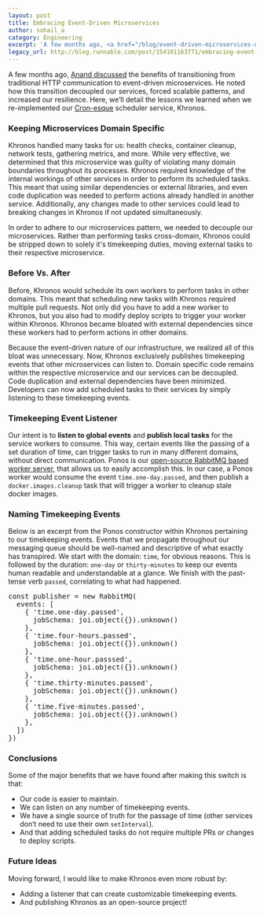```yaml
---
layout: post
title: Embracing Event-Driven Microservices
author: sohail_a
category: Engineering
excerpt: 'A few months ago, <a href="/blog/event-driven-microservices-using-rabbitmq" class="link">Anand discussed</a> the benefits of transitioning from traditional HTTP communication to event-driven microservices. He noted how this transition decoupled our services, forced scalable patterns, and increased our resilience. Here, we’ll detail the lessons we learned when we re-implemented our <a href="https://en.wikipedia.org/wiki/Cron" class="link">Cron-esque</a> scheduler service, Khronos.'
legacy_url: http://blog.runnable.com/post/154101163771/embracing-event-driven-microservices
---
```


<p class="p">A few months ago, <a href="/blog/event-driven-microservices-using-rabbitmq" class="link">Anand discussed</a> the benefits of transitioning from traditional HTTP communication to event-driven microservices. He noted how this transition decoupled our services, forced scalable patterns, and increased our resilience. Here, we’ll detail the lessons we learned when we re-implemented our <a href="https://en.wikipedia.org/wiki/Cron" class="link">Cron-esque</a> scheduler service, Khronos.</p>

<h3 class="h3">Keeping Microservices Domain Specific</h3>

<p class="p">Khronos handled many tasks for us: health checks, container cleanup, network tests, gathering metrics, and more. While very effective, we determined that this microservice was guilty of violating many domain boundaries throughout its processes. Khronos required knowledge of the internal workings of other services in order to perform its scheduled tasks. This meant that using similar dependencies or external libraries, and even code duplication was needed to perform actions already handled in another service. Additionally, any changes made to other services could lead to breaking changes in Khronos if not updated simultaneously.</p>

<p class="p">In order to adhere to our microservices pattern, we needed to decouple our microservices. Rather than performing tasks cross-domain, Khronos could be stripped down to solely it's timekeeping duties, moving external tasks to their respective microservice.</p>

<h3 class="h3">Before Vs. After</h3>

<p class="p">Before, Khronos would schedule its own workers to perform tasks in other domains. This meant that scheduling new tasks with Khronos required multiple pull requests. Not only did you have to add a new worker to Khronos, but you also had to modify deploy scripts to trigger your worker within Khronos. Khronos became bloated with external dependencies since these workers had to perform actions in other domains.</p>

<p class="p">Because the event-driven nature of our infrastructure, we realized all of this bloat was unnecessary. Now, Khronos exclusively publishes timekeeping events that other microservices can listen to. Domain specific code remains within the respective microservice and our services can be decoupled. Code duplication and external dependencies have been minimized. Developers can now add scheduled tasks to their services by simply listening to these timekeeping events.</p>

<h3 class="h3">Timekeeping Event Listener</h3>

<p class="p">Our intent is to <strong class="weight-strong">listen to global events</strong> and <strong class="weight-strong">publish local tasks</strong> for the service workers to consume. This way, certain events like the passing of a set duration of time, can trigger tasks to run in many different domains, without direct communication. Ponos is our <a href="https://runnable.github.io/ponos/" class="link">open-source RabbitMQ based worker server</a>, that allows us to easily accomplish this. In our case, a Ponos worker would consume the event <code class="monospace">time.one-day.passed</code>, and then publish a <code class="monospace">docker.images.cleanup</code> task that will trigger a worker to cleanup stale docker images.</p>

<h3 class="h3">Naming Timekeeping Events</h3>

<p class="p">Below is an excerpt from the Ponos constructor within Khronos pertaining to our timekeeping events. Events that we propagate throughout our messaging queue should be well-named and descriptive of what exactly has transpired. We start with the domain: <code class="monospace">time</code>, for obvious reasons. This is followed by the duration: <code class="monospace">one-day</code> or <code class="monospace">thirty-minutes</code> to keep our events human readable and understandable at a glance. We finish with the past-tense verb <code class="monospace">passed</code>, correlating to what had happened.</p>

<pre class="pre">
const publisher = new RabbitMQ(
  events: [
    { 'time.one-day.passed',
      jobSchema: joi.object({}).unknown()
    },
    { 'time.four-hours.passed',
      jobSchema: joi.object({}).unknown()
    },
    { 'time.one-hour.passsed',
      jobSchema: joi.object({}).unknown()
    },
    { 'time.thirty-minutes.passed',
      jobSchema: joi.object({}).unknown()
    },
    { 'time.five-minutes.passed',
      jobSchema: joi.object({}).unknown()
    },
  ])
})
</pre>

<h3 class="h3">Conclusions</h3>

<p class="p">Some of the major benefits that we have found after making this switch is that:</p>

<ul class="ul"><li class="li">Our code is easier to maintain.
  </li><li class="li">We can listen on any number of timekeeping events.
  </li><li class="li">We have a single source of truth for the passage of time (other services don’t need to use their own <code class="monospace">setInterval</code>).
  </li><li class="li">And that adding scheduled tasks do not require multiple PRs or changes to deploy scripts.
</li></ul><h3 class="h3">Future Ideas</h3>

<p class="p">Moving forward, I would like to make Khronos even more robust by:</p>

<ul class="ul"><li class="li">Adding a listener that can create customizable timekeeping events.
  </li><li class="li">And publishing Khronos as an open-source project!
</li></ul>

